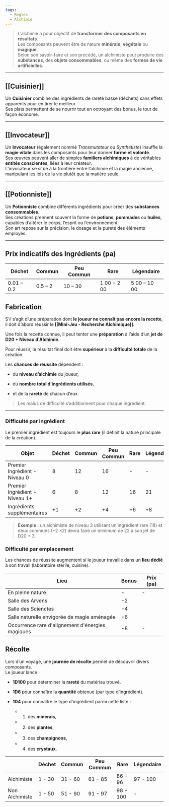 ```yaml
---
tags:
  - Règles
  - Alchimie
---
```

>L’alchimie a pour objectif de **transformer des composants en résultats**.  
>Les composants peuvent être de nature **minérale**, **végétale** ou **magique**.  
>Selon son savoir-faire et son procédé, un alchimiste peut produire des **substances**, des **objets consommables**, ou même des **formes de vie artificielles**.

---

## [[Cuisinier]]

Un **Cuisinier** combine des ingrédients de rareté basse (déchets) sans effets apparents pour en tirer le meilleur.  
Ses plats permettent de se nourrir tout en octroyant des bonus, le tout de façon économe.

---

## [[Invocateur]]

Un **Invocateur** (également nommé _Transmutateur_ ou _Synthétiste_) insuffle la **magie vitale** dans les composants pour leur donner **forme et volonté**.  
Ses œuvres peuvent aller de simples **familiers alchimiques** à de véritables **entités conscientes**, liées à leur créateur.  
L’invocateur se situe à la frontière entre l’alchimie et la magie ancienne, manipulant les lois de la vie plutôt que la matière seule.

---

## [[Potionniste]]

Un **Potionniste** combine différents ingrédients pour créer des **substances consommables**.  
Ses créations prennent souvent la forme de **potions**, **pommades** ou **huiles**, capables d’altérer le corps, l’esprit ou l’environnement.  
Son art repose sur la précision, le dosage et la pureté des éléments employés.

---

## Prix indicatifs des Ingrédients (pa)

| Déchet     | Commun  | Peu Commun | Rare        | Légendaire   |
| ---------- | ------- | ---------- | ----------- | ------------ |
| 0.01 – 0.2 | 0.5 – 2 | 10 – 30    | 1 00 - 2 00 | 5 00 – 10 00 |

## Fabrication

S’il s’agit d’une préparation dont **le joueur ne connaît pas encore la recette**, il doit d’abord réussir le **[[Mini-Jeu - Recherche Alchimique]]**.

Une fois la recette connue, il peut tenter une **préparation** à l’aide d’un **jet de D20 + Niveau d'Alchimie**.

Pour réussir, le résultat final doit être **supérieur** à la **difficulté totale** de la création.

Les **chances de réussite** dépendent :

- du **niveau d’alchimie** du joueur,
    
- du **nombre total d’ingrédients utilisés**,
    
- et de la **rareté** de chacun d’eux.

> Les malus de difficulté s’additionnent pour chaque ingrédient.

---

### Difficulté par ingrédient

Le premier ingrédient est toujours le **plus rare** (il définit la nature principale de la création).

| Objet                          | Déchet | Commun | Peu Commun | Rare | Légendaire |
| ------------------------------ | ------ | ------ | ---------- | ---- | ---------- |
| Premier Ingrédient - Niveau 0  | 8      | 12     | 16         | -    | -          |
| Premier Ingrédient - Niveau 1+ | 6      | 8      | 12         | 16   | 21         |
| Ingrédients supplémentaires    | +1     | +2     | +4         | +6   | +8         |

> **Exemple :** un alchimiste de niveau 3 utilisant un ingrédient rare (18) et deux communs (+2 ×2) devra faire un minimum de 22 à son jet de D20 + 3.

### Difficulté par emplacement

Les chances de réussite augmentent si le joueur travaille dans un **lieu dédié** à son travail (laboratoire stérile, cuisine).

| Lieu                                             | Bonus | Prix (pa) |
| ------------------------------------------------ | ----- | --------- |
| En pleine nature                                 | -     | -         |
| Salle des Arvens                                 | -2    |           |
| Salle des Scienctes                              | -4    |           |
| Salle naturelle envigorée de magie aménagée      | -6    |           |
| Occurrence rare d'alignement d'énergies magiques | -8    | -         |

## Récolte

Lors d’un voyage, une **journée de récolte** permet de découvrir divers composants.  
Le joueur lance :

- **1D100** pour déterminer la **rareté** du matériau trouvé.
    
- **1D6** pour connaître la **quantité** obtenue (par type d’ingrédient).
    
- **1D4** pour connaître le type d'ingrédient parmi cette liste :
	- 1) des **minerais**,
	    
	- 2) des **plantes**,
	    
	- 3) des **champignons**,
	    
	- 4) des **crystaux**.

|                | Déchet | Commun  | Peu Commun | Rare     | Légendaire |
| -------------- | ------ | ------- | ---------- | -------- | ---------- |
| Alchimiste     | 1 - 30 | 31 - 60 | 61 - 85    | 86 - 96  | 97 - 100   |
| Non Alchimiste | 1 - 50 | 51 - 90 | 91 - 97    | 98 - 100 | -          |


